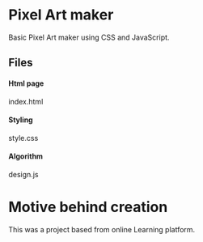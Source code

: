 # Pixel Art maker

Basic Pixel Art maker using CSS and JavaScript.

## Files

#### Html page
index.html

#### Styling
style.css

#### Algorithm
design.js

# Motive behind creation
This was a project based from online Learning platform.
